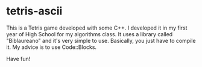 # tetris-ascii

This is a Tetris game developed with some C++. I developed it in my first year of High School for my algorithms class. 
It uses a library called "Biblaureano" and it's very simple to use. Basically, you just have to compile it.
My advice is to use Code::Blocks.

Have fun!
